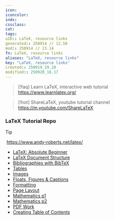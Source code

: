 ```yaml
---
icon:
iconcolor:
indx:
cssclass:
cat:
tags:
uID:: LaTeX, resource links
generated:: 250914 // 12.50
mod:: 250914 // 13.14
fn: LaTeX, resource links
aliases: "LaTeX, resource links"
key: "LaTeX, resource links"
created:: 250919_19.28
modified:: 250920_16.17
---
```


> [!faq] Learn LaTeX, interactive web tutorial
> <https://www.learnlatex.org/>

> [!hot] ShareLaTeX, youtube tutorial channel
> <https://m.youtube.com/ShareLaTeX>

### LaTeX Tutorial Repo

> [!tip]
️ ️<https://www.andy-roberts.net/latex/>

-  [LaTeX: Absolute Beginner](https://www.andy-roberts.net/latex/absolute_beginners/)
-  [LaTeX Document Structure](https://www.andy-roberts.net/latex/document_structure/)
-  [Bibliographies with BibTeX](https://www.andy-roberts.net/latex/bibliographies/)
-  [Tables](https://www.andy-roberts.net/latex/tables/)
-  [Images](https://www.andy-roberts.net/latex/importing_images/)
-  [Floats, Figures & Captions](https://www.andy-roberts.net/latex/floats_figures_captions/)
-  [Formatting](https://www.andy-roberts.net/latex/formatting/)
-  [Page Layout](https://www.andy-roberts.net/latex/page_layout/)
-  [Mathematics p1](https://www.andy-roberts.net/latex/mathematics_1/)
-  [Mathematics p2](https://www.andy-roberts.net/latex/mathematics_2/)
-  [PDF Work](https://www.andy-roberts.net/latex/pdfs/)
-  [Creating Table of Contents](https://www.andy-roberts.net/latex/contents/)
